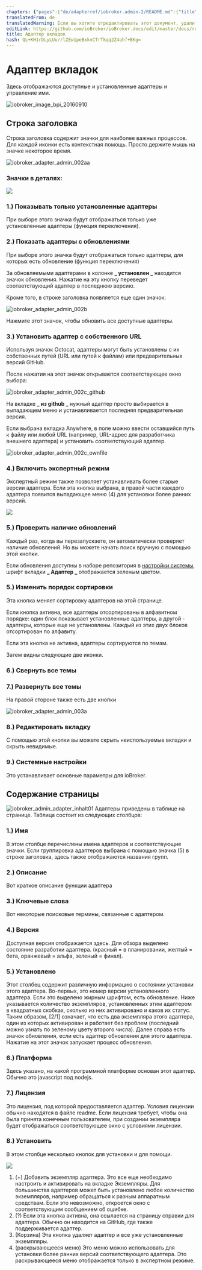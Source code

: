 ```yaml
---
chapters: {"pages":{"de/adapterref/iobroker.admin-2/README.md":{"title":{"de":"no title"},"content":"de/adapterref/iobroker.admin-2/README.md"},"de/adapterref/iobroker.admin-2/admin/tab-adapters.md":{"title":{"de":"Der Reiter Adapter"},"content":"de/adapterref/iobroker.admin-2/admin/tab-adapters.md"},"de/adapterref/iobroker.admin-2/admin/tab-instances.md":{"title":{"de":"Der Reiter Instanzen"},"content":"de/adapterref/iobroker.admin-2/admin/tab-instances.md"},"de/adapterref/iobroker.admin-2/admin/tab-objects.md":{"title":{"de":"Der Reiter Objekte"},"content":"de/adapterref/iobroker.admin-2/admin/tab-objects.md"},"de/adapterref/iobroker.admin-2/admin/tab-states.md":{"title":{"de":"Der Reiter Zustände"},"content":"de/adapterref/iobroker.admin-2/admin/tab-states.md"},"de/adapterref/iobroker.admin-2/admin/tab-groups.md":{"title":{"de":"Der Reiter Gruppen"},"content":"de/adapterref/iobroker.admin-2/admin/tab-groups.md"},"de/adapterref/iobroker.admin-2/admin/tab-users.md":{"title":{"de":"Der Reiter Benutzer"},"content":"de/adapterref/iobroker.admin-2/admin/tab-users.md"},"de/adapterref/iobroker.admin-2/admin/tab-events.md":{"title":{"de":"Der Reiter Ereignisse"},"content":"de/adapterref/iobroker.admin-2/admin/tab-events.md"},"de/adapterref/iobroker.admin-2/admin/tab-hosts.md":{"title":{"de":"Der Reiter Hosts"},"content":"de/adapterref/iobroker.admin-2/admin/tab-hosts.md"},"de/adapterref/iobroker.admin-2/admin/tab-enums.md":{"title":{"de":"Der Reiter Aufzählungen"},"content":"de/adapterref/iobroker.admin-2/admin/tab-enums.md"},"de/adapterref/iobroker.admin-2/admin/tab-log.md":{"title":{"de":"Der Reiter Log"},"content":"de/adapterref/iobroker.admin-2/admin/tab-log.md"},"de/adapterref/iobroker.admin-2/admin/tab-system.md":{"title":{"de":"Die Systemeinstellungen"},"content":"de/adapterref/iobroker.admin-2/admin/tab-system.md"}}}
translatedFrom: de
translatedWarning: Если вы хотите отредактировать этот документ, удалите поле «translationFrom», в противном случае этот документ будет снова автоматически переведен
editLink: https://github.com/ioBroker/ioBroker.docs/edit/master/docs/ru/adapterref/iobroker.admin-2/admin/tab-adapters.md
title: Адаптер вкладок
hash: QL+KH1rDLyLUu//lZEw1peBxkvCTrTkqq2Z4ohf+BKg=
---
```

# Адаптер вкладок
Здесь отображаются доступные и установленные адаптеры и управление ими.

![iobroker_image_bpi_20160910](../../../../de/adapterref/iobroker.admin-2/admin/img/ioBroker_Image_BPi_20160910.jpg)

## Строка заголовка
Строка заголовка содержит значки для наиболее важных процессов.
Для каждой иконки есть контекстная помощь. Просто держите мышь на значке некоторое время.

![iobroker_adapter_admin_002aa](../../../../de/adapterref/iobroker.admin-2/admin/img/tab-adapters_002aa.jpg)

### **Значки в деталях:**
![](../../../../de/adapterref/iobroker.admin-2/admin/img/tab-adapters_icons01_20170108-e1483882554815.jpg)

### **1.) Показывать только установленные адаптеры**
При выборе этого значка будут отображаться только уже установленные адаптеры (функция переключения).

### **2.) Показать адаптеры с обновлениями**
При выборе этого значка будут отображаться только адаптеры, для которых есть обновление (функция переключения)

За обновляемыми адаптерами в колонке **_ установлен _** находится значок обновления.
Нажатие на эту кнопку переведет соответствующий адаптер в последнюю версию.

Кроме того, в строке заголовка появляется еще один значок:

![iobroker_adapter_admin_002b](../../../../de/adapterref/iobroker.admin-2/admin/img/tab-adapters_002b.jpg)

Нажмите этот значок, чтобы обновить все доступные адаптеры.

### **3.) Установить адаптер с собственного URL**
Используя значок Octocat, адаптеры могут быть установлены с их собственных путей (URL или путей к файлам) или предварительных версий GitHub.

После нажатия на этот значок открывается соответствующее окно выбора:

![iobroker_adapter_admin_002c_github](../../../../de/adapterref/iobroker.admin-2/admin/img/tab-adapters_002c_GitHub.jpg)

На вкладке **_ из github _** нужный адаптер просто выбирается в выпадающем меню и устанавливается последняя предварительная версия.

Если выбрана вкладка Anywhere, в поле можно ввести оставшийся путь к файлу или любой URL (например, URL-адрес для разработчика внешнего адаптера) и установить соответствующий адаптер.

![iobroker_adapter_admin_002c_ownfile](../../../../de/adapterref/iobroker.admin-2/admin/img/tab-adapters_002c_ownFile.jpg)

### **4.) Включить экспертный режим**
Экспертный режим также позволяет устанавливать более старые версии адаптера.
Если эта кнопка выбрана, в правой части каждого адаптера появится выпадающее меню (4) для установки более ранних версий.

![](../../../../de/adapterref/iobroker.admin-2/admin/img/tab-adapters_icons02_20170108.jpg)

### **5.) Проверить наличие обновлений**
Каждый раз, когда вы перезапускаете, он автоматически проверяет наличие обновлений. Но вы можете начать поиск вручную с помощью этой кнопки.

Если обновления доступны в наборе репозитория в [настройки системы](#Systemeinstellungen), шрифт вкладки **_ Адаптер _** отображается зеленым цветом.

### **5.) Изменить порядок сортировки**
Эта кнопка меняет сортировку адаптеров на этой странице.

Если кнопка активна, все адаптеры отсортированы в алфавитном порядке: один блок показывает установленные адаптеры, а другой - адаптеры, которые еще не установлены. Каждый из этих двух блоков отсортирован по алфавиту.

Если эта кнопка не активна, адаптеры сортируются по темам.

Затем видны следующие две иконки.

### **6.) Свернуть все темы**
### **7.) Развернуть все темы**
На правой стороне также есть две кнопки

![iobroker_adapter_admin_003a](../../../../de/adapterref/iobroker.admin-2/admin/img/tab-adapters_003a.jpg)

### **8.) Редактировать вкладку**
С помощью этой кнопки вы можете скрыть неиспользуемые вкладки и скрыть невидимые.

### **<a id="Systemeinstellungen"></a> 9.) Системные настройки**
Это устанавливает основные параметры для ioBroker.

## Содержание страницы
![iobroker_admin_adapter_inhalt01](../../../../de/adapterref/iobroker.admin-2/admin/img/tab-adapters_Inhalt01.jpg) Адаптеры приведены в таблице на странице. Таблица состоит из следующих столбцов:

### **1.) Имя**
В этом столбце перечислены имена адаптеров и соответствующие значки.
Если группировка адаптеров выбрана с помощью значка (5) в строке заголовка, здесь также отображаются названия групп.

### **2.) Описание**
Вот краткое описание функции адаптера

### **3.) Ключевые слова**
Вот некоторые поисковые термины, связанные с адаптером.

### **4.) Версия**
Доступная версия отображается здесь. Для обзора выделено состояние разработки адаптера. (красный = в планировании, желтый = бета, оранжевый = альфа, зеленый = финал).

### **5.) Установлено**
Этот столбец содержит различную информацию о состоянии установки этого адаптера.
Во-первых, это номер версии установленного адаптера. Если это выделено жирным шрифтом, есть обновление. Ниже указывается количество экземпляров, установленных этим адаптером в квадратных скобках, сколько из них активировано и каков их статус. Таким образом, [2/1] означает, что есть два экземпляра этого адаптера, один из которых активирован и работает без проблем (последний можно узнать по зеленому цвету второго числа). Далее справа есть значок обновления, если есть адаптер обновления для этого адаптера. Нажатие на этот значок запускает процесс обновления.

### **6.) Платформа**
Здесь указано, на какой программной платформе основан этот адаптер. Обычно это javascript под nodejs.

### **7.) Лицензия**
Это лицензия, под которой предоставляется адаптер. Условия лицензии обычно находятся в файле readme. Если лицензия требует, чтобы она была принята конечным пользователем, при создании экземпляра будет отображаться соответствующее окно с условиями лицензии.

### **8.) Установить**
В этом столбце несколько кнопок для установки и для помощи.

![](../../../../de/adapterref/iobroker.admin-2/admin/img/tab-adapters_icons02_20170108.jpg)

1. (+) Добавить экземпляр адаптера. Это все еще необходимо настроить и активировать на вкладке Экземпляры. Для большинства адаптеров может быть установлено любое количество экземпляров, например обращаться к разным аппаратным средствам. Если это невозможно, откроется окно с соответствующим сообщением об ошибке.
2. (?) Если эта кнопка активна, она ссылается на страницу справки для адаптера. Обычно он находится на GitHub, где также поддерживается адаптер.
3. (Корзина) Эта кнопка удаляет адаптер и все уже установленные экземпляры.
4. (раскрывающееся меню) Это меню можно использовать для установки более ранних версий соответствующего адаптера. Это раскрывающееся меню отображается только в экспертном режиме.